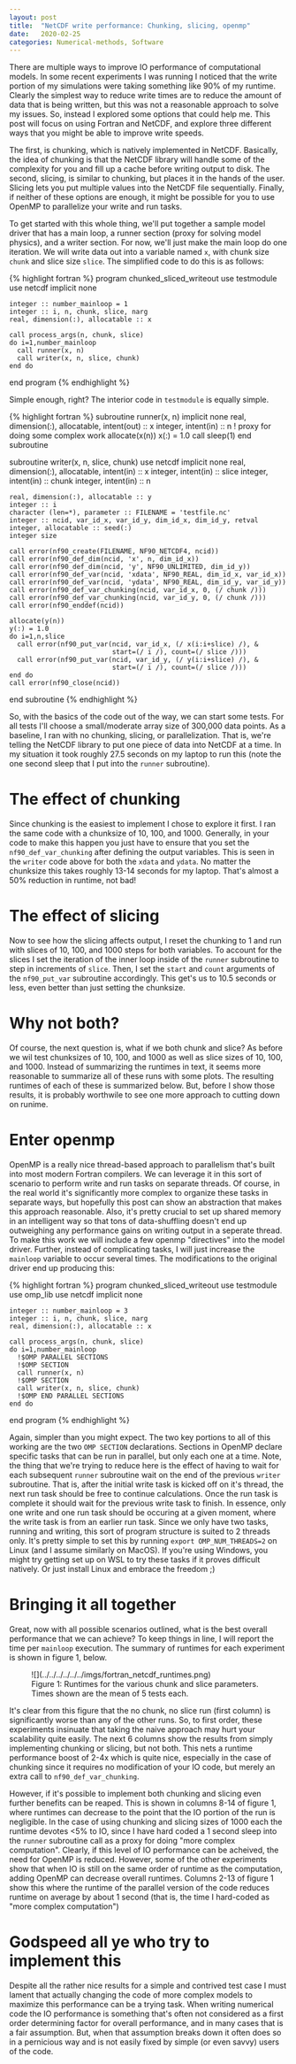 ```yaml
---
layout: post
title:  "NetCDF write performance: Chunking, slicing, openmp"
date:   2020-02-25
categories: Numerical-methods, Software
---
```


There are multiple ways to improve IO performance of computational models.
In some recent experiments I was running I noticed that the write portion of my simulations were taking something like 90% of my runtime.
Clearly the simplest way to reduce write times are to reduce the amount of data that is being written, but this was not a reasonable approach to solve my issues.
So, instead I explored some options that could help me.
This post will focus on using Fortran and NetCDF, and explore three different ways that you might be able to improve write speeds.

The first, is chunking, which is natively implemented in NetCDF.
Basically, the idea of chunking is that the NetCDF library will handle some of the complexity for you and fill up a cache before writing output to disk.
The second, slicing, is similar to chunking, but places it in the hands of the user.
Slicing lets you put multiple values into the NetCDF file sequentially.
Finally, if neither of these options are enough, it might be possible for you to use OpenMP to parallelize your write and run tasks.

To get started with this whole thing, we'll put together a sample model driver that has a main loop, a runner section (proxy for solving model physics), and a writer section.
For now, we'll just make the main loop do one iteration.
We will write data out into a variable named `x`, with chunk size `chunk` and slice size `slice`.
The simplified code to do this is as follows:

{% highlight fortran %}
  program chunked_sliced_writeout
    use testmodule
    use netcdf
    implicit none

    integer :: number_mainloop = 1
    integer :: i, n, chunk, slice, narg
    real, dimension(:), allocatable :: x

    call process_args(n, chunk, slice)
    do i=1,number_mainloop
      call runner(x, n)
      call writer(x, n, slice, chunk)
    end do
  end program
{% endhighlight %}

Simple enough, right? The interior code in `testmodule` is equally simple.

{% highlight fortran %}
  subroutine runner(x, n)
    implicit none
    real, dimension(:), allocatable, intent(out) :: x
    integer, intent(in) :: n
    ! proxy for doing some complex work
    allocate(x(n))
    x(:) = 1.0
    call sleep(1)
  end subroutine

  subroutine writer(x, n, slice, chunk)
    use netcdf
    implicit none
    real, dimension(:), allocatable, intent(in) :: x
    integer, intent(in) :: slice
    integer, intent(in) :: chunk
    integer, intent(in) :: n

    real, dimension(:), allocatable :: y
    integer :: i
    character (len=*), parameter :: FILENAME = 'testfile.nc'
    integer :: ncid, var_id_x, var_id_y, dim_id_x, dim_id_y, retval
    integer, allocatable :: seed(:)
    integer size

    call error(nf90_create(FILENAME, NF90_NETCDF4, ncid))
    call error(nf90_def_dim(ncid, 'x', n, dim_id_x))
    call error(nf90_def_dim(ncid, 'y', NF90_UNLIMITED, dim_id_y))
    call error(nf90_def_var(ncid, 'xdata', NF90_REAL, dim_id_x, var_id_x))
    call error(nf90_def_var(ncid, 'ydata', NF90_REAL, dim_id_y, var_id_y))
    call error(nf90_def_var_chunking(ncid, var_id_x, 0, (/ chunk /)))
    call error(nf90_def_var_chunking(ncid, var_id_y, 0, (/ chunk /)))
    call error(nf90_enddef(ncid))

    allocate(y(n))
    y(:) = 1.0
    do i=1,n,slice
      call error(nf90_put_var(ncid, var_id_x, (/ x(i:i+slice) /), &
                              start=(/ i /), count=(/ slice /)))
      call error(nf90_put_var(ncid, var_id_y, (/ y(i:i+slice) /), &
                              start=(/ i /), count=(/ slice /)))
    end do
    call error(nf90_close(ncid))
  end subroutine
{% endhighlight %}

So, with the basics of the code out of the way, we can start some tests.
For all tests I'll choose a small/moderate array size of 300,000 data points.
As a baseline, I ran with no chunking, slicing, or parallelization.
That is, we're telling the NetCDF library to put one piece of data into NetCDF at a time.
In my situation it took roughly 27.5 seconds on my laptop to run this (note the one second sleep that I put into the `runner` subroutine).

# The effect of chunking
Since chunking is the easiest to implement I chose to explore it first.
I ran the same code with a chunksize of 10, 100, and 1000.
Generally, in your code to make this happen you just have to ensure that you set the `nf90_def_var_chunking` after defining the output variables.
This is seen in the `writer` code above for both the `xdata` and `ydata`.
No matter the chunksize this takes roughly 13-14 seconds for my laptop.
That's almost a 50% reduction in runtime, not bad!

# The effect of slicing
Now to see how the slicing affects output, I reset the chunking to 1 and run with slices of 10, 100, and 1000 steps for both variables.
To account for the slices I set the iteration of the inner loop inside of the `runner` subroutine to step in increments of `slice`.
Then, I set the `start` and `count` arguments of the `nf90_put_var` subroutine accordingly.
This get's us to 10.5 seconds or less, even better than just setting the chunksize.

# Why not both?
Of course, the next question is, what if we both chunk and slice?
As before we wil test chunksizes of 10, 100, and 1000 as well as slice sizes of 10, 100, and 1000.
Instead of summarizing the runtimes in text, it seems more reasonable to summarize all of these runs with some plots.
The resulting runtimes of each of these is summarized below.
But, before I show those results, it is probably worthwile to see one more approach to cutting down on runime.

# Enter openmp
OpenMP is a really nice thread-based approach to parallelism that's built into most modern Fortran compilers.
We can leverage it in this sort of scenario to perform write and run tasks on separate threads.
Of course, in the real world it's significantly more complex to organize these tasks in separate ways, but hopefully this post can show an abstraction that makes this approach reasonable.
Also, it's pretty crucial to set up shared memory in an intelligent way so that tons of data-shuffling doesn't end up outweighing any performance gains on writing output in a seperate thread.
To make this work we will include a few openmp "directives" into the model driver.
Further, instead of complicating tasks, I will just increase the `mainloop` variable to occur several times.
The modifications to the original driver end up producing this:

{% highlight fortran %}
  program chunked_sliced_writeout
    use testmodule
    use omp_lib
    use netcdf
    implicit none

    integer :: number_mainloop = 3
    integer :: i, n, chunk, slice, narg
    real, dimension(:), allocatable :: x

    call process_args(n, chunk, slice)
    do i=1,number_mainloop
      !$OMP PARALLEL SECTIONS
      !$OMP SECTION
      call runner(x, n)
      !$OMP SECTION
      call writer(x, n, slice, chunk)
      !$OMP END PARALLEL SECTIONS
    end do
  end program
{% endhighlight %}

Again, simpler than you might expect.
The two key portions to all of this working are the two `OMP SECTION` declarations.
Sections in OpenMP declare specific tasks that can be run in parallel, but only each one at a time.
Note, the thing that we're trying to reduce here is the effect of having to wait for each subsequent `runner` subroutine wait on the end of the previous `writer` subroutine.
That is, after the initial write task is kicked off on it's thread, the next run task should be free to continue calculations.
Once the run task is complete it should wait for the previous write task to finish.
In essence, only one write and one run task should be occuring at a given moment, where the write task is from an earlier run task.
Since we only have two tasks, running and writing, this sort of program structure is suited to 2 threads only.
It's pretty simple to set this by running `export OMP_NUM_THREADS=2` on Linux (and I assume similarly on MacOS).
If you're using Windows, you might try getting set up on WSL to try these tasks if it proves difficult natively.
Or just install Linux and embrace the freedom ;)

# Bringing it all together
Great, now with all possible scenarios outlined, what is the best overall performance that we can achieve?
To keep things in line, I will report the time per `mainloop` execution.
The summary of runtimes for each experiment is shown in figure 1, below.

<figure markdown='1'>
  ![](../../../../../../imgs/fortran_netcdf_runtimes.png)
  <figcaption>
  Figure 1: Runtimes for the various chunk and slice parameters. Times shown are the mean of 5 tests each.
  </figcaption>
</figure>

It's clear from this figure that the no chunk, no slice run (first column) is significantly worse than any of the other runs.
So, to first order, these experiments insinuate that taking the naive approach may hurt your scalability quite easily.
The next 6 columns show the results from simply implementing chunking or slicing, but not both.
This nets a runtime performance boost of 2-4x which is quite nice, especially in the case of chunking since it requires no modification of your IO code, but merely an extra call to `nf90_def_var_chunking`.

However, if it's possible to implement both chunking and slicing even further benefits can be reaped.
This is shown in columns 8-14 of figure 1, where runtimes can decrease to the point that the IO portion of the run is negligible.
In the case of using chunking and slicing sizes of 1000 each the runtime devotes <5% to IO, since I have hard coded a 1 second sleep into the `runner` subroutine call as a proxy for doing "more complex computation".
Clearly, if this level of IO performance can be acheived, the need for OpenMP is reduced.
However, some of the other experiments show that when IO is still on the same order of runtime as the computation, adding OpenMP can decrease overall runtimes.
Columns 2-13 of figure 1 show this where the runtime of the parallel version of the code reduces runtime on average by about 1 second (that is, the time I hard-coded as "more complex computation")

# Godspeed all ye who try to implement this
Despite all the rather nice results for a simple and contrived test case I must lament that actually changing the code of more complex models to maximize this performance can be a trying task.
When writing numerical code the IO performance is something that's often not considered as a first order determining factor for overall performance, and in many cases that is a fair assumption.
But, when that assumption breaks down it often does so in a pernicious way and is not easily fixed by simple (or even savvy) users of the code.
